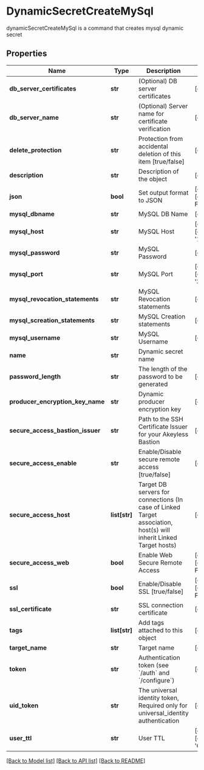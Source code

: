 # DynamicSecretCreateMySql

dynamicSecretCreateMySql is a command that creates mysql dynamic secret
## Properties
Name | Type | Description | Notes
------------ | ------------- | ------------- | -------------
**db_server_certificates** | **str** | (Optional) DB server certificates | [optional] 
**db_server_name** | **str** | (Optional) Server name for certificate verification | [optional] 
**delete_protection** | **str** | Protection from accidental deletion of this item [true/false] | [optional] 
**description** | **str** | Description of the object | [optional] 
**json** | **bool** | Set output format to JSON | [optional] [default to False]
**mysql_dbname** | **str** | MySQL DB Name | [optional] 
**mysql_host** | **str** | MySQL Host | [optional] [default to '127.0.0.1']
**mysql_password** | **str** | MySQL Password | [optional] 
**mysql_port** | **str** | MySQL Port | [optional] [default to '3306']
**mysql_revocation_statements** | **str** | MySQL Revocation statements | [optional] 
**mysql_screation_statements** | **str** | MySQL Creation statements | [optional] 
**mysql_username** | **str** | MySQL Username | [optional] 
**name** | **str** | Dynamic secret name | 
**password_length** | **str** | The length of the password to be generated | [optional] 
**producer_encryption_key_name** | **str** | Dynamic producer encryption key | [optional] 
**secure_access_bastion_issuer** | **str** | Path to the SSH Certificate Issuer for your Akeyless Bastion | [optional] 
**secure_access_enable** | **str** | Enable/Disable secure remote access [true/false] | [optional] 
**secure_access_host** | **list[str]** | Target DB servers for connections (In case of Linked Target association, host(s) will inherit Linked Target hosts) | [optional] 
**secure_access_web** | **bool** | Enable Web Secure Remote Access | [optional] [default to False]
**ssl** | **bool** | Enable/Disable SSL [true/false] | [optional] [default to False]
**ssl_certificate** | **str** | SSL connection certificate | [optional] 
**tags** | **list[str]** | Add tags attached to this object | [optional] 
**target_name** | **str** | Target name | [optional] 
**token** | **str** | Authentication token (see &#x60;/auth&#x60; and &#x60;/configure&#x60;) | [optional] 
**uid_token** | **str** | The universal identity token, Required only for universal_identity authentication | [optional] 
**user_ttl** | **str** | User TTL | [optional] [default to '60m']

[[Back to Model list]](../README.md#documentation-for-models) [[Back to API list]](../README.md#documentation-for-api-endpoints) [[Back to README]](../README.md)


